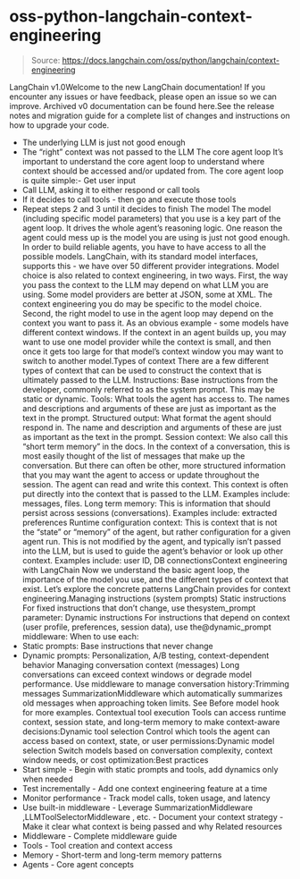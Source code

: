 # oss-python-langchain-context-engineering

> Source: https://docs.langchain.com/oss/python/langchain/context-engineering

LangChain v1.0Welcome to the new LangChain documentation! If you encounter any issues or have feedback, please open an issue so we can improve. Archived v0 documentation can be found here.See the release notes and migration guide for a complete list of changes and instructions on how to upgrade your code.
- The underlying LLM is just not good enough
- The “right” context was not passed to the LLM
The core agent loop
It’s important to understand the core agent loop to understand where context should be accessed and/or updated from. The core agent loop is quite simple:- Get user input
- Call LLM, asking it to either respond or call tools
- If it decides to call tools - then go and execute those tools
- Repeat steps 2 and 3 until it decides to finish
The model
The model (including specific model parameters) that you use is a key part of the agent loop. It drives the whole agent’s reasoning logic. One reason the agent could mess up is the model you are using is just not good enough. In order to build reliable agents, you have to have access to all the possible models. LangChain, with its standard model interfaces, supports this - we have over 50 different provider integrations. Model choice is also related to context engineering, in two ways. First, the way you pass the context to the LLM may depend on what LLM you are using. Some model providers are better at JSON, some at XML. The context engineering you do may be specific to the model choice. Second, the right model to use in the agent loop may depend on the context you want to pass it. As an obvious example - some models have different context windows. If the context in an agent builds up, you may want to use one model provider while the context is small, and then once it gets too large for that model’s context window you may want to switch to another model.Types of context
There are a few different types of context that can be used to construct the context that is ultimately passed to the LLM. Instructions: Base instructions from the developer, commonly referred to as the system prompt. This may be static or dynamic. Tools: What tools the agent has access to. The names and descriptions and arguments of these are just as important as the text in the prompt. Structured output: What format the agent should respond in. The name and description and arguments of these are just as important as the text in the prompt. Session context: We also call this “short term memory” in the docs. In the context of a conversation, this is most easily thought of the list of messages that make up the conversation. But there can often be other, more structured information that you may want the agent to access or update throughout the session. The agent can read and write this context. This context is often put directly into the context that is passed to the LLM. Examples include: messages, files. Long term memory: This is information that should persist across sessions (conversations). Examples include: extracted preferences Runtime configuration context: This is context that is not the “state” or “memory” of the agent, but rather configuration for a given agent run. This is not modified by the agent, and typically isn’t passed into the LLM, but is used to guide the agent’s behavior or look up other context. Examples include: user ID, DB connectionsContext engineering with LangChain
Now we understand the basic agent loop, the importance of the model you use, and the different types of context that exist. Let’s explore the concrete patterns LangChain provides for context engineering.Managing instructions (system prompts)
Static instructions
For fixed instructions that don’t change, use thesystem_prompt
parameter:
Dynamic instructions
For instructions that depend on context (user profile, preferences, session data), use the@dynamic_prompt
middleware:
When to use each:
- Static prompts: Base instructions that never change
- Dynamic prompts: Personalization, A/B testing, context-dependent behavior
Managing conversation context (messages)
Long conversations can exceed context windows or degrade model performance. Use middleware to manage conversation history:Trimming messages
SummarizationMiddleware
which automatically summarizes old messages when approaching token limits.
See Before model hook for more examples.
Contextual tool execution
Tools can access runtime context, session state, and long-term memory to make context-aware decisions:Dynamic tool selection
Control which tools the agent can access based on context, state, or user permissions:Dynamic model selection
Switch models based on conversation complexity, context window needs, or cost optimization:Best practices
- Start simple - Begin with static prompts and tools, add dynamics only when needed
- Test incrementally - Add one context engineering feature at a time
- Monitor performance - Track model calls, token usage, and latency
- Use built-in middleware - Leverage
SummarizationMiddleware
,LLMToolSelectorMiddleware
, etc. - Document your context strategy - Make it clear what context is being passed and why
Related resources
- Middleware - Complete middleware guide
- Tools - Tool creation and context access
- Memory - Short-term and long-term memory patterns
- Agents - Core agent concepts